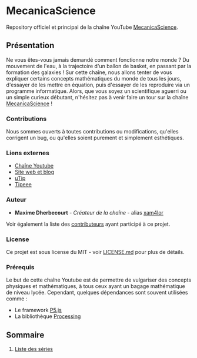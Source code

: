 # MecanicaScience
Repository officiel et principal de la chaîne YouTube [MecanicaScience](https://www.youtube.com/c/MecanicaScience).

## Présentation

Ne vous êtes-vous jamais demandé comment fonctionne notre monde ? Du mouvement de l'eau, à la trajectoire d'un ballon de basket, en passant par la formation des galaxies !
Sur cette chaîne, nous allons tenter de vous expliquer certains concepts mathématiques du monde de tous les jours, d'essayer de les mettre en équation, puis d'essayer de les reproduire via un programme informatique.
Alors, que vous soyez un scientifique aguerri ou un simple curieux débutant, n'hésitez pas à venir faire un tour sur la chaîne [MecanicaScience](https://www.youtube.com/c/MecanicaScience) ! 

### Contributions

Nous sommes ouverts à toutes contributions ou modifications, qu'elles corrigent un bug, ou qu'elles soient purement et simplement esthétiques.

### Liens externes
 - [Chaîne Youtube](https://www.youtube.com/c/MecanicaScience)
 - [Site web et blog](http://mecanicascience.herokuapp.com/)
 - [uTip](https://utip.io/mecanicascience)
 - [Tipeee](https://fr.tipeee.com/mecanica)

### Auteur

* **Maxime Dherbecourt** - *Créateur de la chaîne* - alias [xam4lor](https://github.com/xam4lor)

Voir également la liste des [contributeurs](https://github.com/xam4lor/Mecanica/contributors) ayant participé à ce projet.

### License

Ce projet est sous license du MIT - voir [LICENSE.md](LICENSE.md) pour plus de détails.

### Prérequis

Le but de cette chaîne Youtube est de permettre de vulgariser des concepts physiques et mathématiques, à tous ceux ayant un bagage mathématique de niveau lycée.
Cependant, quelques dépendances sont souvent utilisées comme :
* Le framework [P5.js](https://p5js.org/)
* La bibliothèque [Processing](https://processing.org/)


## Sommaire
  1. [Liste des séries](https://github.com/xam4lor/Mecanica/tree/master/Series)
